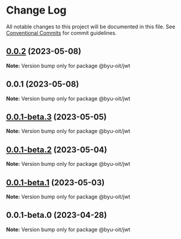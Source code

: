 # Change Log

All notable changes to this project will be documented in this file.
See [Conventional Commits](https://conventionalcommits.org) for commit guidelines.

## [0.0.2](https://github.com/byu-oit/byu-jwt-nodejs/compare/@byu-oit/jwt@0.0.1...@byu-oit/jwt@0.0.2) (2023-05-08)

**Note:** Version bump only for package @byu-oit/jwt





## 0.0.1 (2023-05-08)

**Note:** Version bump only for package @byu-oit/jwt





## [0.0.1-beta.3](https://github.com/byu-oit/byu-jwt-nodejs/compare/@byu-oit/jwt@0.0.1-beta.2...@byu-oit/jwt@0.0.1-beta.3) (2023-05-05)

**Note:** Version bump only for package @byu-oit/jwt





## [0.0.1-beta.2](https://github.com/byu-oit/byu-jwt-nodejs/compare/@byu-oit/jwt@0.0.1-beta.1...@byu-oit/jwt@0.0.1-beta.2) (2023-05-04)

**Note:** Version bump only for package @byu-oit/jwt





## [0.0.1-beta.1](https://github.com/byu-oit/byu-jwt-nodejs/compare/@byu-oit/jwt@0.0.1-beta.0...@byu-oit/jwt@0.0.1-beta.1) (2023-05-03)

**Note:** Version bump only for package @byu-oit/jwt





## 0.0.1-beta.0 (2023-04-28)

**Note:** Version bump only for package @byu-oit/jwt
